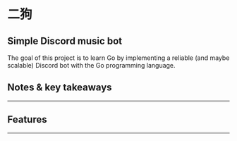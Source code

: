 # 二狗
## Simple Discord music bot

The goal of this project is to learn Go by implementing a reliable (and maybe scalable) Discord bot with the Go programming language.

## Notes & key takeaways
---

## Features
---
